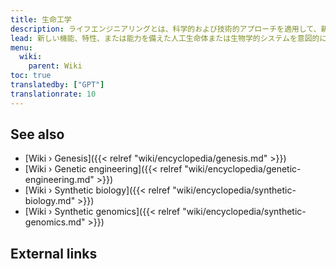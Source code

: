 ```yaml
---
title: 生命工学
description: ライフエンジニアリングとは、科学的および技術的アプローチを適用して、新しい機能、特性、または能力を備えた人工生命体または生物学的システムを意図的に設計および構築することを指します。これには、自然界に存在しないまったく新しい生命体の出現をもたらす、遺伝物質の意図的な操作と生物学的構成要素の集合が含まれます。
lead: 新しい機能、特性、または能力を備えた人工生命体または生物学的システムを意図的に設計および構築するための科学技術的アプローチの適用を指します。これには、自然界に存在しないまったく新しい生命体の出現をもたらす、遺伝物質の意図的な操作と生物学的構成要素の集合が含まれます。
menu:
  wiki:
    parent: Wiki
toc: true
translatedby: ["GPT"]
translationrate: 10
---
```


## See also

- [Wiki › Genesis]({{< relref "wiki/encyclopedia/genesis.md" >}})
- [Wiki › Genetic engineering]({{< relref "wiki/encyclopedia/genetic-engineering.md" >}})
- [Wiki › Synthetic biology]({{< relref "wiki/encyclopedia/synthetic-biology.md" >}})
- [Wiki › Synthetic genomics]({{< relref "wiki/encyclopedia/synthetic-genomics.md" >}})

## External links
